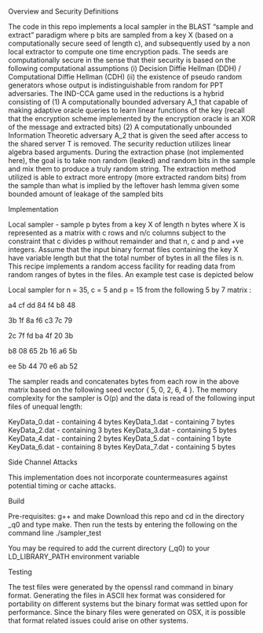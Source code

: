 Overview and Security Definitions

The code in this repo implements a local sampler in the BLAST “sample and extract” paradigm where p bits are sampled from a key X (based on a computationally secure seed of length c), and subsequently used by a non local extractor to compute one time encryption pads. 
The seeds are computationally secure in the sense that their security is based on the following computational assumptions (i) Decision Diffie Hellman (DDH) / Computational Diffie Hellman (CDH) (ii) the existence of pseudo random generators whose output is indistinguishable from random for PPT adversaries. 
The IND-CCA game used in the reductions is a hybrid consisting of (1) A computationally bounded adversary A_1 that capable of making adaptive oracle queries to learn linear functions of the key (recall that the encryption scheme implemented by the encryption oracle is an XOR of the message and extracted bits) (2) A computationally unbounded Information Theoretic adversary A_2 that is given the seed after access to the shared server T is removed. The security reduction utilizes linear algebra based arguments. 
During the extraction phase (not implemented here), the goal is to take non random (leaked) and random bits in the sample and mix them to produce a truly random string. The extraction method utilized is able to extract more entropy (more extracted random bits) from the sample than what is implied by the leftover hash lemma given some bounded amount of leakage of the sampled bits 

Implementation 

Local sampler - sample p bytes from a key X of length n bytes where X is represented as a matrix with c rows and n/c columns subject to the constraint that c divides p without remainder and that n, c and p and +ve integers. Assume that the input binary format files containing the key X have variable length but that the total number of bytes in all the files is n. This recipe implements a random access facility for reading data from random ranges of bytes in the files. 
An example test case is depicted below 



 Local sampler for n = 35, c = 5 and p = 15 
 from the following 5 by 7 matrix :

   
   a4 cf dd 84 f4 b8 48


   3b 1f 8a f6 c3 7c 79


   2c 7f fd ba 4f 20 3b 


   b8 08 65 2b 16 a6 5b  


   ee 5b 44 70 e6 ab 52   

The sampler reads and concatenates bytes from each row in the above matrix based on the following seed vector { 5, 0, 2, 6, 4 }. The memory complexity for the sampler is O(p) and the data is read of the following input files of unequal length:

KeyData_0.dat - containing 4 bytes
KeyData_1.dat - containing 7 bytes
KeyData_2.dat - containing 3 bytes
KeyData_3.dat - containing 5 bytes
KeyData_4.dat - containing 2 bytes
KeyData_5.dat - containing 1 byte
KeyData_6.dat - containing 8 bytes
KeyData_7.dat - containing 5 bytes


Side Channel Attacks

This implementation does not incorporate countermeasures against potential timing or cache attacks. 


Build 

Pre-requisites: g++ and make
Download this repo and cd in the directory _q0 and type make.
Then run the tests by entering the following on the command line 
./sampler_test

You may be required to add the current directory (_q0) to your LD_LIBRARY_PATH environment variable 

Testing

The test files were generated by the openssl rand command in binary format. Generating the files in ASCII hex format was considered for portability on different systems but the binary format was settled upon for performance. Since the binary files were generated on OSX, it is possible that format related issues could arise on other systems. 



